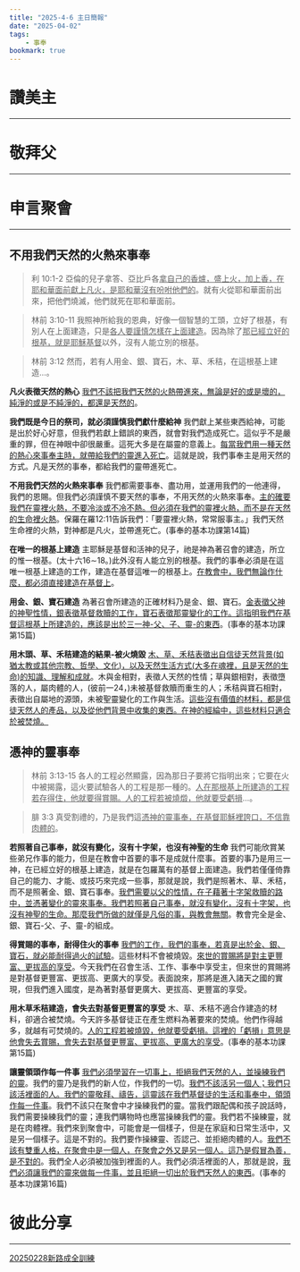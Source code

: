 ```yaml
---
title: "2025-4-6 主日簡報"
date: "2025-04-02"
tags:
    - 事奉
bookmark: true
---
```


# 讚美主
___

# 敬拜父
___

# 申言聚會
___

## 不用我們天然的火熱來事奉

> 利 10:1-2 亞倫的兒子拿答、亞比戶各<u>拿自己的香爐，盛上火，加上香，在耶和華</u><u>面前獻上凡火</u><u>，是耶和華沒有吩咐他們的</u>。就有火從耶和華面前出來，把他們燒滅，他們就死在耶和華面前。

> 林前 3:10-11 我照神所給我的恩典，好像一個智慧的工頭，立好了根基，有別人在上面建造，只是<u>各人要謹慎怎樣在上面建造</u>。因為除了<u>那已經立好的根基，就是耶穌基督</u>以外，沒有人能立別的根基。

> 林前 3:12 然而，若有人用金、銀、寶石，木、草、禾秸，在這根基上建造…。

**凡火表徵天然的熱心** <u>我們不該把我們天然的火熱帶進來，無論是好的或是壞的，純淨的或是不純淨的，都還是天然的</u>。

**我們既是今日的祭司，就必須謹慎我們獻什麼給神** 我們獻上某些東西給神，可能是出於好心好意，但我們若獻上錯誤的東西，就會對我們造成死亡。這似乎不是嚴重的罪，但在神眼中卻很嚴重。這死大多是在屬靈的意義上。<u>每當我們用一種天然的熱心來事奉主時，就帶給我們的靈進入死亡</u>。這就是說，我們事奉主是用天然的方式。凡是天然的事奉，都給我們的靈帶進死亡。

**不用我們天然的火熱來事奉** 我們都需要事奉、盡功用，並運用我們的一他連得，我們的恩賜。但我們必須謹慎不要天然的事奉，不用天然的火熱來事奉。<u>主的確要我們在靈裡火熱，不要冷淡或不冷不熱。但必須在我們的靈裡火熱，而不是在天然的生命裡火熱</u>。保羅在羅12:11告訴我們：「要靈裡火熱，常常服事主。」我們天然生命裡的火熱，對神都是凡火，並帶進死亡。(事奉的基本功課第14篇)

**在唯一的根基上建造** 主耶穌是基督和活神的兒子，祂是神為著召會的建造，所立的惟一根基。(太十六16∼18。)此外沒有人能立別的根基。我們的事奉必須是在這唯一根基上建造的工作，建造在基督這唯一的根基上。<u>在教會中，我們無論作什麼，都必須直接建造在基督上</u>。

**用金、銀、寶石建造** 為著召會所建造的正確材料乃是金、銀、寶石。<u>金表徵父神的神聖性情，銀表徵基督救贖的工作，寶石表徵那靈變化的工作。這指明我們在基督這根基上所建造的，應該是出於三一神</u><u>-</u><u>父、子、靈</u><u>-</u><u>的東西</u>。(事奉的基本功課第15篇)

**用木頭、草、禾秸建造的結果-被火燒毀** <u>木、草、禾秸表徵出自信徒天然背景</u><u>(</u><u>如猶太教或其他宗教、哲學、文化</u><u>)</u><u>，以及天然生活方式</u><u>(</u><u>大多</u><u>在魂裡</u><u>，且是天然的生命</u><u>)</u><u>的知識、理解和成就</u>。木與金相對，表徵人天然的性情；草與銀相對，表徵墮落的人，屬肉體的人，(彼前一24，)未被基督救贖而重生的人；禾秸與寶石相對，表徵出自屬地的源頭，未被聖靈變化的工作與生活。<u>這些沒有價值的材料，都是信徒天然人的產品，以及從他們背景中收集的東西。在神的經綸中，這些材料只適合於被焚燒。</u>

## 憑神的靈事奉

> 林前 3:13-15 各人的工程必然顯露，因為那日子要將它指明出來；它要在火中被揭露，這火要試驗各人的工程是那一種的。<u>人在那根基上所建造的工程若存得住，他就要得賞賜。人的工程若被燒</u><u>燬</u><u>，他就要受虧損</u>…。

> 腓 3:3 真受割禮的，乃是我們這<u>憑神</u><u>的靈事奉，在基督耶穌裡誇口，不信靠肉體的</u>。

**若照著自己事奉，就沒有變化，沒有十字架，也沒有神聖的生命** 我們可能欣賞某些弟兄作事的能力，但是在教會中首要的事不是成就什麼事。首要的事乃是用三一神，在已經立好的根基上建造，就是在包羅萬有的基督上面建造。我們若僅僅倚靠自己的能力、才能、或技巧來完成一些事，那就是說，我們是照著木、草、禾秸，而不是照著金、銀、寶石事奉。<u>我們需要以父的性情，在子藉著十字架救贖的路中，並憑著變化的靈來事奉。我們若照著自己事奉，就沒有變化，沒有十字架，也沒有神聖的生命。那麼我們所做的就僅是凡俗的事，與教會無關</u>。教會完全是金、銀、寶石-父、子、靈-的組成。

**得賞賜的事奉，耐得住火的事奉** <u>我們的工作，我們的事奉，若真是出於金、銀、寶石，就必能耐得過火的試驗</u>。這些材料不會被燒毀。<u>來世的賞賜將是對主更豐富、更拔高的享受</u>。今天我們在召會生活、工作、事奉中享受主，但來世的賞賜將是對基督更豐富、更拔高、更廣大的享受。表面說來，那將是進入諸天之國的實現，但我們進入國度，是為著對基督更廣大、更拔高、更豐富的享受。

**用木草禾秸建造，會失去對基督更豐富的享受** 木、草、禾秸不適合作建造的材料，卻適合被焚燒。今天許多基督徒正在產生燃料為著要來的焚燒。他們作得越多，就越有可焚燒的。<u>人的工程若被燒毀，他就要受虧損。這裡的「虧損」意思是他會失去賞賜，會失去對基督更豐富、更拔高、更廣大的享受</u>。(事奉的基本功課第15篇)

**讓靈領頭作每一件事** <u>我們必須學習在一切事上，拒絕我們天然的人，並操練我們的靈</u>。我們的靈乃是我們的新人位，作我們的一切。<u>我們不該活另一個人；我們只該活裡面的人。我們的靈敬拜、禱告，這靈該在我們基督徒的生活和事奉中，領頭作每一件事</u>。我們不該只在聚會中才操練我們的靈。當我們跟配偶和孩子說話時，我們需要操練我們的靈；連我們購物時也應當操練我們的靈。我們若不操練靈，就是在肉體裡。我們來到聚會中，可能會是一個樣子，但是在家庭和日常生活中，又是另一個樣子。這是不對的。我們要作操練靈、否認己、並拒絕肉體的人。<u>我們不該有雙重人格，在聚會中是一個人，在聚會之外又是另一個人。這乃是假冒為善，是不對的</u>。我們全人必須被加強到裡面的人。我們必須活裡面的人，那就是說，<u>我們必須讓我們的靈來做每一件事，並且拒絕一切出於我們天然人的東西</u>。(事奉的基本功課第16篇)

# 彼此分享
___

<a href="../../assets/docs/20250228-NewWayEquippingTraining.pdf" download="20250228新路成全訓練.pdf">20250228新路成全訓練</a>

<object data="../../assets/docs/20250228-NewWayEquippingTraining.pdf" width="100%" height="1000" type='application/pdf'></object>